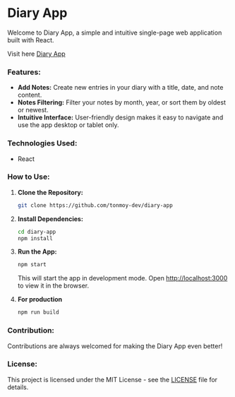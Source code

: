 # Diary App

Welcome to Diary App, a simple and intuitive single-page web application built with React.

Visit here [Diary App](https://rx-devs.github.io/diary-app/)

### Features:

- **Add Notes:** Create new entries in your diary with a title, date, and note content.
- **Notes Filtering:** Filter your notes by month, year, or sort them by oldest or newest.
- **Intuitive Interface:** User-friendly design makes it easy to navigate and use the app desktop or tablet only.

### Technologies Used:
- React

### How to Use:

1. **Clone the Repository:**
   ```bash
   git clone https://github.com/tonmoy-dev/diary-app
   ```

2. **Install Dependencies:**
   ```bash
   cd diary-app
   npm install
   ```

3. **Run the App:**
   ```bash
   npm start
   ```
   This will start the app in development mode. Open [http://localhost:3000](http://localhost:3000) to view it in the browser.

4. **For production**
   ```bash
   npm run build
   ```

### Contribution:

Contributions are always welcomed for making the Diary App even better!

### License:

This project is licensed under the MIT License - see the [LICENSE](LICENSE) file for details.
